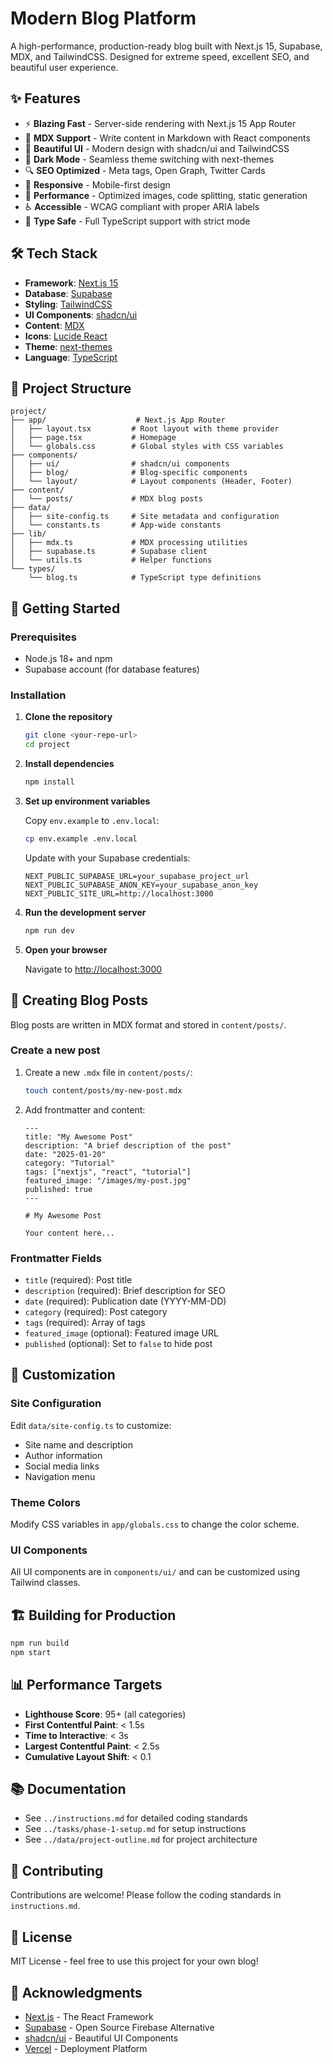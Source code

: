 # Modern Blog Platform

A high-performance, production-ready blog built with Next.js 15, Supabase, MDX, and TailwindCSS. Designed for extreme speed, excellent SEO, and beautiful user experience.

## ✨ Features

- ⚡ **Blazing Fast** - Server-side rendering with Next.js 15 App Router
- 📝 **MDX Support** - Write content in Markdown with React components
- 🎨 **Beautiful UI** - Modern design with shadcn/ui and TailwindCSS
- 🌙 **Dark Mode** - Seamless theme switching with next-themes
- 🔍 **SEO Optimized** - Meta tags, Open Graph, Twitter Cards
- 📱 **Responsive** - Mobile-first design
- 🚀 **Performance** - Optimized images, code splitting, static generation
- ♿ **Accessible** - WCAG compliant with proper ARIA labels
- 🎯 **Type Safe** - Full TypeScript support with strict mode

## 🛠️ Tech Stack

- **Framework**: [Next.js 15](https://nextjs.org/)
- **Database**: [Supabase](https://supabase.com/)
- **Styling**: [TailwindCSS](https://tailwindcss.com/)
- **UI Components**: [shadcn/ui](https://ui.shadcn.com/)
- **Content**: [MDX](https://mdxjs.com/)
- **Icons**: [Lucide React](https://lucide.dev/)
- **Theme**: [next-themes](https://github.com/pacocoursey/next-themes)
- **Language**: [TypeScript](https://www.typescriptlang.org/)

## 📁 Project Structure

```
project/
├── app/                    # Next.js App Router
│   ├── layout.tsx         # Root layout with theme provider
│   ├── page.tsx           # Homepage
│   └── globals.css        # Global styles with CSS variables
├── components/
│   ├── ui/                # shadcn/ui components
│   ├── blog/              # Blog-specific components
│   └── layout/            # Layout components (Header, Footer)
├── content/
│   └── posts/             # MDX blog posts
├── data/
│   ├── site-config.ts     # Site metadata and configuration
│   └── constants.ts       # App-wide constants
├── lib/
│   ├── mdx.ts             # MDX processing utilities
│   ├── supabase.ts        # Supabase client
│   └── utils.ts           # Helper functions
└── types/
    └── blog.ts            # TypeScript type definitions
```

## 🚀 Getting Started

### Prerequisites

- Node.js 18+ and npm
- Supabase account (for database features)

### Installation

1. **Clone the repository**
   ```bash
   git clone <your-repo-url>
   cd project
   ```

2. **Install dependencies**
   ```bash
   npm install
   ```

3. **Set up environment variables**
   
   Copy `env.example` to `.env.local`:
   ```bash
   cp env.example .env.local
   ```
   
   Update with your Supabase credentials:
   ```env
   NEXT_PUBLIC_SUPABASE_URL=your_supabase_project_url
   NEXT_PUBLIC_SUPABASE_ANON_KEY=your_supabase_anon_key
   NEXT_PUBLIC_SITE_URL=http://localhost:3000
   ```

4. **Run the development server**
   ```bash
   npm run dev
   ```

5. **Open your browser**
   
   Navigate to [http://localhost:3000](http://localhost:3000)

## 📝 Creating Blog Posts

Blog posts are written in MDX format and stored in `content/posts/`.

### Create a new post

1. Create a new `.mdx` file in `content/posts/`:
   ```bash
   touch content/posts/my-new-post.mdx
   ```

2. Add frontmatter and content:
   ```mdx
   ---
   title: "My Awesome Post"
   description: "A brief description of the post"
   date: "2025-01-20"
   category: "Tutorial"
   tags: ["nextjs", "react", "tutorial"]
   featured_image: "/images/my-post.jpg"
   published: true
   ---

   # My Awesome Post

   Your content here...
   ```

### Frontmatter Fields

- `title` (required): Post title
- `description` (required): Brief description for SEO
- `date` (required): Publication date (YYYY-MM-DD)
- `category` (required): Post category
- `tags` (required): Array of tags
- `featured_image` (optional): Featured image URL
- `published` (optional): Set to `false` to hide post

## 🎨 Customization

### Site Configuration

Edit `data/site-config.ts` to customize:
- Site name and description
- Author information
- Social media links
- Navigation menu

### Theme Colors

Modify CSS variables in `app/globals.css` to change the color scheme.

### UI Components

All UI components are in `components/ui/` and can be customized using Tailwind classes.

## 🏗️ Building for Production

```bash
npm run build
npm start
```

## 📊 Performance Targets

- **Lighthouse Score**: 95+ (all categories)
- **First Contentful Paint**: < 1.5s
- **Time to Interactive**: < 3s
- **Largest Contentful Paint**: < 2.5s
- **Cumulative Layout Shift**: < 0.1

## 📚 Documentation

- See `../instructions.md` for detailed coding standards
- See `../tasks/phase-1-setup.md` for setup instructions
- See `../data/project-outline.md` for project architecture

## 🤝 Contributing

Contributions are welcome! Please follow the coding standards in `instructions.md`.

## 📄 License

MIT License - feel free to use this project for your own blog!

## 🙏 Acknowledgments

- [Next.js](https://nextjs.org/) - The React Framework
- [Supabase](https://supabase.com/) - Open Source Firebase Alternative
- [shadcn/ui](https://ui.shadcn.com/) - Beautiful UI Components
- [Vercel](https://vercel.com/) - Deployment Platform
